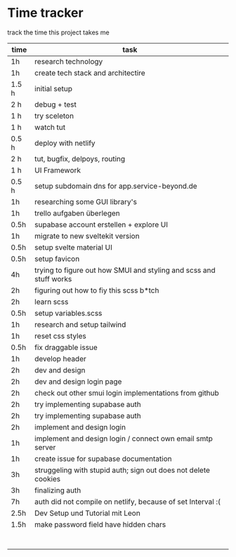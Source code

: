 # Time tracker
track the time this project takes me

| time | task |
| ----------- | ----------- |
| 1h | research technology |
| 1h | create tech stack and architectire |
| 1.5 h | initial setup |
| 2 h | debug + test |
| 1 h | try sceleton  |
|  1 h |  watch tut |
| 0.5 h | deploy with netlify  |
| 2 h | tut, bugfix, delpoys, routing |
| 1 h | UI Framework |
| 0.5 h | setup subdomain dns for app.service-beyond.de |
| 1h | researching some GUI library's |
| 1h | trello aufgaben überlegen |
| 0.5h | supabase account erstellen + explore UI |
| 1h | migrate to new sveltekit version |
| 0.5h | setup svelte material UI |
| 0.5h | setup favicon |
| 4h | trying to figure out how SMUI and styling and scss and stuff works |
| 2h | figuring out how to fiy this scss b*tch |
| 2h | learn scss |
| 0.5h | setup variables.scss |
| 1h | research and setup tailwind |
| 1h | reset css styles |
| 0.5h | fix draggable issue |
| 1h | develop header |
| 2h | dev and design |
| 2h | dev and design login page |
| 2h | check out other smui login implementations from github |
| 2h | try implementing supabase auth |
| 2h | try implementing supabase auth |
| 2h | implement and design login |
| 1h | implement and design login / connect own email smtp server|
| 1h | create issue for supabase documentation |
| 3h | struggeling with stupid auth; sign out does not delete cookies |
| 3h | finalizing auth |
| 7h | auth did not compile on netlify, because of set Interval :( |
| 2.5h | Dev Setup und Tutorial mit Leon |
| 1.5h | make password field have hidden chars |
|  |  |
|  |  |
|  |  |
|  |  |
|  |  |
|  |  |
|  |  |